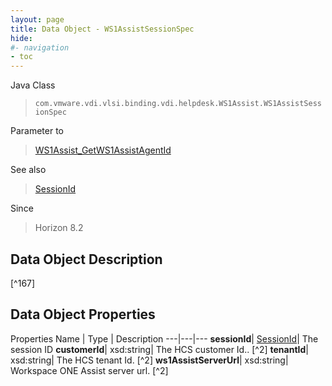 ```yaml
---
layout: page
title: Data Object - WS1AssistSessionSpec
hide:
#- navigation
- toc
---
```






Java Class
> `com.vmware.vdi.vlsi.binding.vdi.helpdesk.WS1Assist.WS1AssistSessionSpec`

Parameter to
> [WS1Assist_GetWS1AssistAgentId](vdi.helpdesk.WS1Assist.md#getWS1AssistAgentId)

See also
> [SessionId](vdi.entity.SessionId.md)

Since
> Horizon 8.2


## Data Object Description
 [^167]



## Data Object Properties
Properties
Name |  Type |  Description
---|---|---
**sessionId**| [SessionId](vdi.entity.SessionId.md)|  The session ID
**customerId**|  xsd:string|  The HCS customer Id.. [^2]
**tenantId**|  xsd:string|  The HCS tenant Id. [^2]
**ws1AssistServerUrl**|  xsd:string|  Workspace ONE Assist server url. [^2]


 
